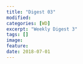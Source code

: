 ```yaml
---
title: "Digest 03"
modified:
categories: [WD]
excerpt: "Weekly Digest 3"
tags: []
image:
feature:
date: 2018-07-01
---
```


